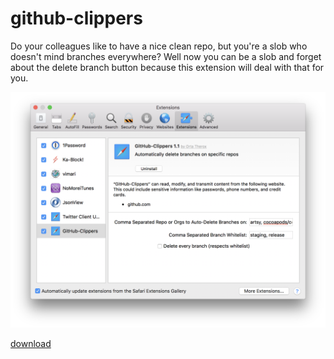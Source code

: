 # github-clippers

Do your colleagues like to have a nice clean repo, but you're a slob who doesn't mind branches everywhere? Well now you can be a slob and forget about the delete branch button because this extension will deal with that for you.

[![](web/image.png)](https://github.com/orta/github-clippers/blob/master/GitHub-Clippers.safariextz.zip?raw=true)

[download](https://github.com/orta/github-clippers/blob/master/GitHub-Clippers.safariextz.zip?raw=true)
